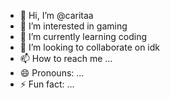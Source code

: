 - 👋 Hi, I’m @caritaa
- 👀 I’m interested in gaming
- 🌱 I’m currently learning coding
- 💞️ I’m looking to collaborate on idk
- 📫 How to reach me ...
- 😄 Pronouns: ...
- ⚡ Fun fact: ...

<!---
caritaa/caritaa is a ✨ special ✨ repository because its `README.md` (this file) appears on your GitHub profile.
You can click the Preview link to take a look at your changes.
--->
